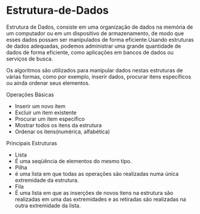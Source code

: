# Estrutura-de-Dados

Estrutura de Dados, consiste em uma organização de dados na memória de um computador ou em um dispositivo
de armazenamento, de modo que esses dados possam ser manipulados de forma eficiente.Usando estruturas de 
dados adequadas, podemos administrar uma grande quantidade de dados de forma eficiente, como aplicações 
em bancos de dados ou serviços de busca.

Os algoritmos são utilizados para manipular dados nestas estruturas de várias formas, como por exemplo, 
inserir dados, procurar itens específicos ou ainda ordenar seus elementos.

Operações Básicas

- Inserir um novo item
 - Excluir um item existente
 - Procurar um item específico
 - Mostrar todos os itens da estrutura
 - Ordenar os itens(numérica, alfabética)

 Principais Estruturas

 - Lista
  - É uma seqüência de elementos do mesmo tipo.
 - Pilha
  -  é uma lista em que todas as operações são realizadas numa única extremidade da estrutura.
 - Fila
  - É uma lista em que as inserções de novos itens na estrutura são realizadas em uma das 
    extremidades e as retiradas são realizadas na outra extremidade da lista.